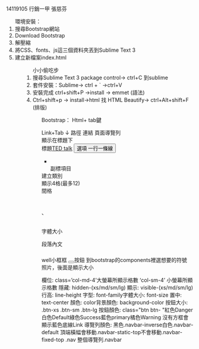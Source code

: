 14119105 行銷一甲 張慈芬
<OL>
環境安裝：
<LI>搜尋Bootstrap網站
<LI>Download Bootstrap
<LI>解壓縮
<LI>	將CSS、fonts、js這三個資料夾丟到Sublime Text 3
<LI>建立新檔案index.html
<OL/>

<OL>
小小偷吃步
<LI>	搜尋Sublime Text 3 package control→ ctrl+C 到sublime
<LI>	套件安裝：Sublime→ ctrl + ` →ctrl+V
<LI>	安裝完成 ctrl+shift+P →install → emmet (語法)
<LI>	Ctrl+shift+p → install→html 找 HTML Beautify→ ctrl+Alt+shift+F (排版)
<OL/>

Bootstrap：
Html+ tab鍵
 <!DOCTYPE html>
   <html lang="utf-8">
  <head>  
<title> 大標題  </title>
Link+Tab ↓
    路徑<link rel="stylesheet" type="text/css" href="css/bootstrap.css"> 
    連結<link rel="stylesheet" type="text/css" href="css/main.css">                         
  </head>
  <body> 
頁面導覽列<div class='navbar navbar-default navbar-static-top '> 
      <div class="container" >
        顯示在標題下<div class='navbar-header'> 
          標題<a href='index.html' class='navbar-brand'>TED talk</a> 
          <button type='button' class='navbar-toggle'  螢幕縮小時按鈕(手機版)
          data-toggle='collapse'
          data-target='.navbar-collapse'>
          <span class='sr-only'> 選項 </span> 
          <span class='icon-bar'></span>   一行一條線
          <span class='icon-bar'></span>
          <span class='icon-bar'></span>
          </button>
        </div>
        <ul class='nav navbar-nav navbar-right collapse navbar-collapse'> 
          <li><a href='index.html'> </a></li>副標項目
        </ul>
      </div>
    </div>
   <div class="container">
     <div class= row> </div> 建立類別
    <div class="col-md-4"> 顯示4格(最多12)
    <div class='col-md-offset-1 '></div> 間格
    <h1></h1> 、<h2></h2>  字體大小 
   <p></p> 段落內文
     <h3 class=" well"></h3>  well小框框
<button type='button'> </button>按鈕
<i class=" "></i> 到bootstrap的components裡選想要的符號
<img src=" " style=" ">照片，後面是顯示大小
 <script src="https://ajax.googleapis.com/ajax/libs/jquery/1.11.2/jquery.min.js"></script>
  <script src="js/bootstrap.js"></script>
  </div>
 </body>
</html>

欄位: class=’col-md-4’大螢幕所顯示格數  ‘col-sm-4’ 小螢幕所顯示格數
隱藏: hidden-(xs/md/sm/lg) 顯示: visible-(xs/md/sm/lg)
行高: line-height
字型: font-family字體大小: font-size
置中: text-center
顏色: color背景顏色: background-color
按鈕大小: .btn-xs .btn-sm .btn-lg
按鈕顏色: class="btn btn- "紅色Danger白色Default綠色Success藍色primary橘色Warning  沒有方框會顯示藍色底線Link
導覽列顏色: 黑色.navbar-inverse白色.navbar-default
頂端橫幅會移動.navbar-static-top不會移動.navbar-fixed-top
.nav 整個導覽列.navbar
